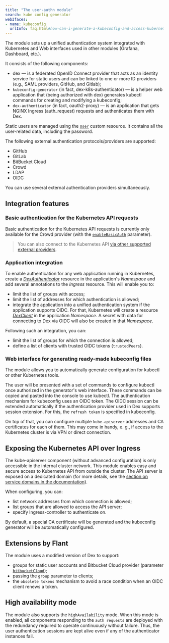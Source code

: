 ```yaml
---
title: "The user-authn module"
search: kube config generator
webIfaces:
- name: kubeconfig
  urlInfo: faq.html#how-can-i-generate-a-kubeconfig-and-access-kubernetes-api
---
```


The module sets up a unified authentication system integrated with Kubernetes and Web interfaces used in other modules (Grafana, Dashboard, etc.).

It consists of the following components:
- dex — is a federated OpenID Connect provider that acts as an identity service for static users and can be linked to one or more ID providers (e.g., SAML providers, GitHub, and Gitlab);
- `kubeconfig-generator` (in fact, dex-k8s-authenticator) — is a helper web application that (being authorized with dex) generates kubectl commands for creating and modifying a kubeconfig;
- `dex-authenticator` (in fact, oauth2-proxy) — is an application that gets NGINX Ingress (auth_request) requests and authenticates them with Dex.

Static users are managed using the [`User`](cr.html#user) custom resource. It contains all the user-related data, including the password.

The following external authentication protocols/providers are supported:
- GitHub
- GitLab
- BitBucket Cloud
- Crowd
- LDAP
- OIDC

You can use several external authentication providers simultaneously.

## Integration features

### Basic authentication for the Kubernetes API requests

Basic authentication for the Kubernetes API requests is currently only available for the Crowd provider (with the [`enableBasicAuth`](cr.html#dexprovider-v1-spec-crowd-enablebasicauth) parameter).

> You can also connect to the Kubernetes API [via other supported external providers](#web-interface-for-generating-ready-made-kubeconfig-files).

### Application integration

To enable authentication for any web application running in Kubernetes, create a [_DexAuthenticator_](cr.html#dexauthenticator) resource in the application's _Namespace_ and add several annotations to the _Ingress_ resource.
This will enable you to:
* limit the list of groups with access;
* limit the list of addresses for which authentication is allowed;
* integrate the application into a unified authentication system if the application supports OIDC. For that, Kubernetes will create a resource [_DexClient_](cr.html#dexclient) in the application _Namespace_. A secret with data for connecting to Dex via OIDC will also be created in that _Namespace_.

Following such an integration, you can: 
* limit the list of groups for which the connection is allowed; 
* define a list of clients with trusted OIDC tokens (`trustedPeers`).

### Web interface for generating ready-made kubeconfig files

The module allows you to automatically generate configuration for kubectl or other Kubernetes tools. 

The user will be presented with a set of commands to configure kubectl once authorized in the generator's web interface. These commands can be copied and pasted into the console to use kubectl.
The authentication mechanism for kubeconfig uses an OIDC token. The OIDC session can be extended automatically if the authentication provider used in Dex supports session extension. For this, the `refresh token` is specified in kubeconfig.

On top of that, you can configure multiple `kube-apiserver` addresses and CA certificates for each of them. This may come in handy, e. g., if access to the Kubernetes cluster is via VPN or direct connection.

## Exposing the Kubernetes API over Ingress

The kube-apiserver component (without advanced configuration) is only accessible in the internal cluster network. This module enables easy and secure access to Kubernetes API from outside the cluster. The API server is exposed on a dedicated domain (for more details, see the [section on service domains in the documentation](../../deckhouse-configure-global.html)).

When configuring, you can:
* list network addresses from which connection is allowed;
* list groups that are allowed to access the API server;
* specify Ingress-controller to authenticate on.

By default, a special CA certificate will be generated and the kubeconfig generator will be automatically configured.

## Extensions by Flant

The module uses a modified version of Dex to support:
* groups for static user accounts and Bitbucket Cloud provider (parameter [`bitbucketCloud`](cr.html#dexprovider-v1-spec-bitbucketcloud));
* passing the `group` parameter to clients;
* the `obsolete tokens` mechanism to avoid a race condition when an OIDC client renews a token.

## High availability mode

The module also supports the `highAvailability` mode. When this mode is enabled, all components responding to the `auth requests` are deployed with the redundancy required to operate continuously without failure. Thus, the user authentication sessions are kept alive even if any of the authenticator instances fail.
